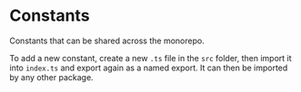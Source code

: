 # Constants

Constants that can be shared across the monorepo.

To add a new constant, create a new `.ts` file in the `src` folder, then import it into `index.ts` and export again as a named export. It can then be imported by any other package.
